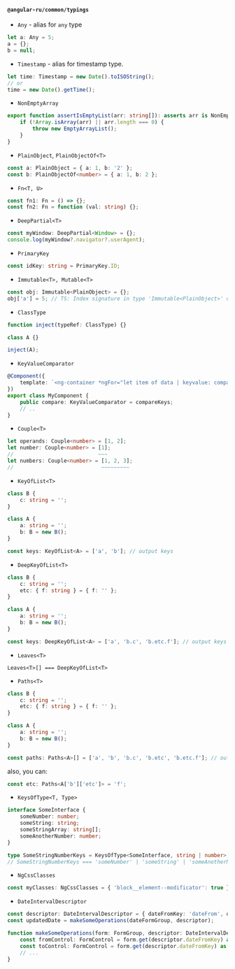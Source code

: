 #### `@angular-ru/common/typings`

-   `Any` - alias for `any` type

```ts
let a: Any = 5;
a = {};
b = null;
```

-   `Timestamp` - alias for timestamp type.

```ts
let time: Timestamp = new Date().toISOString();
// or
time = new Date().getTime();
```

-   `NonEmptyArray`

```ts
export function assertIsEmptyList(arr: string[]): asserts arr is NonEmptyArray<string> {
    if (!Array.isArray(arr) || arr.length === 0) {
        throw new EmptyArrayList();
    }
}
```

-   `PlainObject`, `PlainObjectOf<T>`

```ts
const a: PlainObject = { a: 1, b: '2' };
const b: PlainObjectOf<number> = { a: 1, b: 2 };
```

-   `Fn<T, U>`

```ts
const fn1: Fn = () => {};
const fn2: Fn = function (val: string) {};
```

-   `DeepPartial<T>`

```ts
const myWindow: DeepPartial<Window> = {};
console.log(myWindow?.navigator?.userAgent);
```

-   `PrimaryKey`

```ts
const idKey: string = PrimaryKey.ID;
```

-   `Immutable<T>, Mutable<T>`

```ts
const obj: Immutable<PlainObject> = {};
obj['a'] = 5; // TS: Index signature in type 'Immutable<PlainObject>' only permits reading
```

-   `ClassType`

```ts
function inject(typeRef: ClassType) {}

class A {}

inject(A);
```

-   `KeyValueComparator`

```ts
@Component({
    template: `<ng-container *ngFor="let item of data | keyvalue: compare"></ng-container>`
})
export class MyComponent {
    public compare: KeyValueComparator = compareKeys;
    // ..
}
```

-   `Couple<T>`

```ts
let operands: Couple<number> = [1, 2];
let number: Couple<number> = [1];
//                           ~~~
let numbers: Couple<number> = [1, 2, 3];
//                            ~~~~~~~~~
```

-   `KeyOfList<T>`

```ts
class B {
    c: string = '';
}

class A {
    a: string = '';
    b: B = new B();
}

const keys: KeyOfList<A> = ['a', 'b']; // output keys
```

-   `DeepKeyOfList<T>`

```ts
class B {
    c: string = '';
    etc: { f: string } = { f: '' };
}

class A {
    a: string = '';
    b: B = new B();
}

const keys: DeepKeyOfList<A> = ['a', 'b.c', 'b.etc.f']; // output keys
```

-   `Leaves<T>`

`Leaves<T>[] === DeepKeyOfList<T>`

-   `Paths<T>`

```ts
class B {
    c: string = '';
    etc: { f: string } = { f: '' };
}

class A {
    a: string = '';
    b: B = new B();
}

const paths: Paths<A>[] = ['a', 'b', 'b.c', 'b.etc', 'b.etc.f']; // output keys
```

also, you can:

```ts
const etc: Paths<A['b']['etc']> = 'f';
```

-   `KeysOfType<T, Type>`

```ts
interface SomeInterface {
    someNumber: number;
    someString: string;
    someStringArray: string[];
    someAnotherNumber: number;
}

type SomeStringNumberKeys = KeysOfType<SomeInterface, string | number>;
// SomeStringNumberKeys === 'someNumber' | 'someString' | 'someAnotherNumber'
```

-   `NgCssClasses`

```ts
const myClasses: NgCssClasses = { 'block__element--modificator': true };
```

-   `DateIntervalDescriptor`

```ts
const descriptor: DateIntervalDescriptor = { dateFromKey: 'dateFrom', dateToKey: 'dateTo' };
const updatedDate = makeSomeOperations(dateFormGroup, descriptor);

function makeSomeOperations(form: FormGroup, descriptor: DateIntervalDescriptor) {
    const fromControl: FormControl = form.get(descriptor.dateFromKey) as FormControl;
    const toControl: FormControl = form.get(descriptor.dateFromKey) as FormControl;
    // ...
}
```
